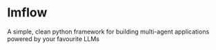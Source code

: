# lmflow
A simple, clean python framework for building multi-agent applications powered by your favourite LLMs
